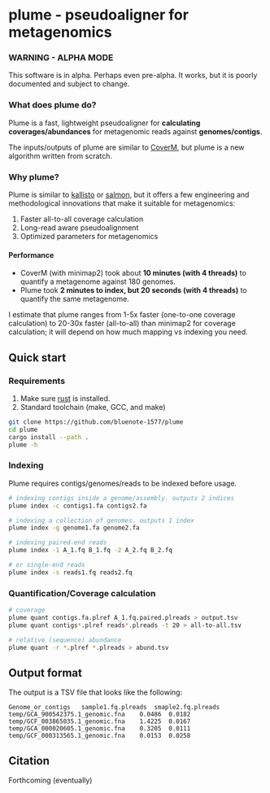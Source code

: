 # plume - pseudoaligner for metagenomics

### WARNING - ALPHA MODE

This software is in alpha. Perhaps even pre-alpha. It works, but it is poorly documented and subject to change. 

### What does plume do? 

Plume is a fast, lightweight pseudoaligner for **calculating coverages/abundances** for metagenomic reads against **genomes/contigs**. 

The inputs/outputs of plume are similar to [CoverM](https://github.com/wwood/CoverM), but plume is a new algorithm written from scratch. 

### Why plume?

Plume is similar to [kallisto](https://github.com/pachterlab/kallisto) or [salmon](https://github.com/COMBINE-lab/salmon), but it offers a few engineering and methodological innovations that make it suitable for metagenomics:

1. Faster all-to-all coverage calculation 
2. Long-read aware pseudoalignment 
3. Optimized parameters for metagenomics

#### Performance

* CoverM (with minimap2) took about **10 minutes (with 4 threads)** to quantify a metagenome against 180 genomes.
* Plume took **2 minutes to index, but 20 seconds (with 4 threads)** to quantify the same metagenome.

I estimate that plume ranges from 1-5x faster (one-to-one coverage calculation) to 20-30x faster (all-to-all) than minimap2 for coverage calculation; it will depend on how much mapping vs indexing you need. 

## Quick start

### Requirements
1. Make sure [rust](https://www.rust-lang.org/tools/install) is installed.
2. Standard toolchain (make, GCC, and make)

```sh
git clone https://github.com/bluenote-1577/plume
cd plume
cargo install --path .
plume -h
```

### Indexing

Plume requires contigs/genomes/reads to be indexed before usage. 

```sh
# indexing contigs inside a genome/assembly. outputs 2 indices
plume index -c contigs1.fa contigs2.fa

# indexing a collection of genomes. outputs 1 index
plume index -g genome1.fa genome2.fa

# indexing paired-end reads
plume index -1 A_1.fq B_1.fq -2 A_2.fq B_2.fq

# or single-end reads
plume index -s reads1.fq reads2.fq
```

### Quantification/Coverage calculation

```sh
# coverage
plume quant contigs.fa.plref A_1.fq.paired.plreads > output.tsv
plume quant contigs*.plref reads*.plreads -t 20 > all-to-all.tsv

# relative (sequence) abundance
plume quant -r *.plref *.plreads > abund.tsv
```

## Output format

The output is a TSV file that looks like the following:

```
Genome_or_contigs	sample1.fq.plreads  smaple2.fq.plreads
temp/GCA_900542375.1_genomic.fna	0.0486	0.0182
temp/GCF_003865035.1_genomic.fna	1.4225	0.0167
temp/GCA_000020605.1_genomic.fna	0.3205	0.0111
temp/GCF_000313565.1_genomic.fna	0.0153	0.0258
```

## Citation

Forthcoming (eventually) 
